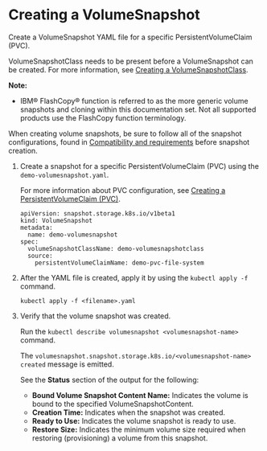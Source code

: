 # Creating a VolumeSnapshot

Create a VolumeSnapshot YAML file for a specific PersistentVolumeClaim (PVC).

VolumeSnapshotClass needs to be present before a VolumeSnapshot can be created. For more information, see [Creating a VolumeSnapshotClass](csi_ug_config_create_vol_snapshotclass.md).

**Note:**

-   IBM® FlashCopy® function is referred to as the more generic volume snapshots and cloning within this documentation set. Not all supported products use the FlashCopy function terminology.

When creating volume snapshots, be sure to follow all of the snapshot configurations, found in [Compatibility and requirements](../installation/csi_ug_requirements.md) before snapshot creation.

1.  Create a snapshot for a specific PersistentVolumeClaim (PVC) using the `demo-volumesnapshot.yaml`.

    For more information about PVC configuration, see [Creating a PersistentVolumeClaim (PVC)](csi_ug_config_create_pvc.md).

    ```
    apiVersion: snapshot.storage.k8s.io/v1beta1
    kind: VolumeSnapshot
    metadata:
      name: demo-volumesnapshot
    spec:
      volumeSnapshotClassName: demo-volumesnapshotclass
      source:
        persistentVolumeClaimName: demo-pvc-file-system
    ```

2.  After the YAML file is created, apply it by using the `kubectl apply -f` command.

    ```
    kubectl apply -f <filename>.yaml
    ```

3.  Verify that the volume snapshot was created.

    Run the `kubectl describe volumesnapshot <volumesnapshot-name>` command.

    The `volumesnapshot.snapshot.storage.k8s.io/<volumesnapshot-name> created` message is emitted.

    See the **Status** section of the output for the following:

    -   **Bound Volume Snapshot Content Name:** Indicates the volume is bound to the specified VolumeSnapshotContent.
    -   **Creation Time:** Indicates when the snapshot was created.
    -   **Ready to Use:** Indicates the volume snapshot is ready to use.
    -   **Restore Size:** Indicates the minimum volume size required when restoring (provisioning) a volume from this snapshot.


